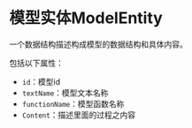 # 模型实体ModelEntity


一个数据结构描述构成模型的数据结构和具体内容。

包括以下属性：
- `id`：模型id
- `textName`：模型文本名称
- `functionName`：模型函数名称
- `Content`：描述里面的过程之内容


